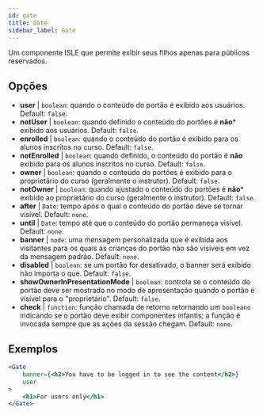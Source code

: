 ```yaml
---
id: gate 
title: Gate
sidebar_label: Gate
---
```


Um componente ISLE que permite exibir seus filhos apenas para públicos reservados.

## Opções

* __user__ | `boolean`: quando o conteúdo do portão é exibido aos usuários. Default: `false`.
* __notUser__ | `boolean`: quando definido o conteúdo do portões é **não*** exibido aos usuários. Default: `false`.
* __enrolled__ | `boolean`: quando o conteúdo do portão é exibido para os alunos inscritos no curso. Default: `false`.
* __notEnrolled__ | `boolean`: quando definido, o conteúdo do portão é **não** exibido para os alunos inscritos no curso. Default: `false`.
* __owner__ | `boolean`: quando o conteúdo do portões é exibido para o proprietário do curso (geralmente o instrutor). Default: `false`.
* __notOwner__ | `boolean`: quando ajustado o conteúdo do portões é **não*** exibido ao proprietário do curso (geralmente o instrutor). Default: `false`.
* __after__ | `Date`: tempo após o qual o conteúdo do portão deve se tornar visível. Default: `none`.
* __until__ | `Date`: tempo até que o conteúdo do portão permaneça visível. Default: `none`.
* __banner__ | `node`: uma mensagem personalizada que é exibida aos visitantes para os quais as crianças do portão não são visíveis em vez da mensagem padrão. Default: `none`.
* __disabled__ | `boolean`: se um portão for desativado, o banner será exibido não importa o que. Default: `false`.
* __showOwnerInPresentationMode__ | `boolean`: controla se o conteúdo do portão deve ser mostrado no modo de apresentação quando o portão é visível para o "proprietário". Default: `false`.
* __check__ | `function`: função chamada de retorno retornando um `booleano` indicando se o portão deve exibir componentes infantis; a função é invocada sempre que as ações da sessão chegam. Default: `none`.


## Exemplos

```jsx live
<Gate 
    banner={<h2>You have to be logged in to see the content</h2>}
    user 
>
    <h1>For users only</h1>
</Gate>
``` 




